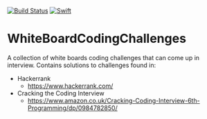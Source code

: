 [![Build Status](https://travis-ci.org/wibosco/SSDPDiscovery-Example.svg)](https://travis-ci.org/wibosco/WhiteBoardCodingChallenges)
<a href="https://swift.org"><img src="https://img.shields.io/badge/Swift-5.0-orange.svg?style=flat" alt="Swift" /></a>

# WhiteBoardCodingChallenges
A collection of white boards coding challenges that can come up in interview. Contains solutions to challenges found in:

- Hackerrank
  - https://www.hackerrank.com/
- Cracking the Coding Interview
  - https://www.amazon.co.uk/Cracking-Coding-Interview-6th-Programming/dp/0984782850/
